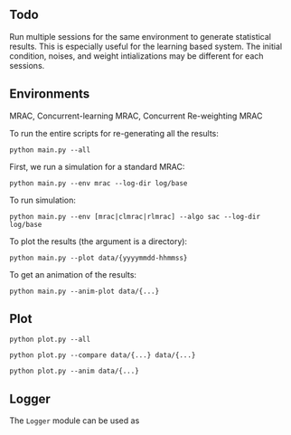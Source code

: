 ## Todo

Run multiple sessions for the same environment to generate statistical results.
This is especially useful for the learning based system.
The initial condition, noises, and weight intializations may be different for each sessions.

## Environments

MRAC, Concurrent-learning MRAC, Concurrent Re-weighting MRAC


To run the entire scripts for re-generating all the results:
```
python main.py --all
```

First, we run a simulation for a standard MRAC:
```
python main.py --env mrac --log-dir log/base
```

To run simulation:
```
python main.py --env [mrac|clmrac|rlmrac] --algo sac --log-dir log/base
```

To plot the results (the argument is a directory):
```
python main.py --plot data/{yyyymmdd-hhmmss}
```

To get an animation of the results:
```
python main.py --anim-plot data/{...}
```

## Plot

```
python plot.py --all
```

```
python plot.py --compare data/{...} data/{...}
```

```
python plot.py --anim data/{...}
```



## Logger

The `Logger` module can be used as
